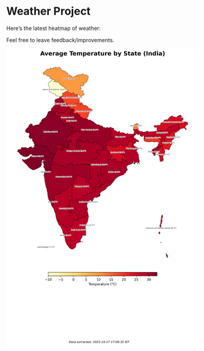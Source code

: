 # Weather Project

Here’s the latest heatmap of weather:

Feel free to leave feedback/improvements.

![India Heatmap](docs/assets/india_heatmap.png?v=F228DE)
